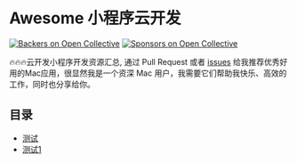 # Awesome 小程序云开发

[![Backers on Open Collective](https://opencollective.com/awesome-mac/backers/badge.svg)](#backers) 
[![Sponsors on Open Collective](https://opencollective.com/awesome-mac/sponsors/badge.svg)](#sponsors)

🔥🔥🔥云开发小程序开发资源汇总, 通过 Pull Request 或者 [issues](https://github.com/NineDfish/awesome-cloudBase/issues/new/choose) 给我推荐优秀好用的Mac应用，很显然我是一个资深 Mac 用户，我需要它们帮助我快乐、高效的工作，同时也分享给你。

## 目录

- [测试](#测试)
- [测试1](#测试1)

